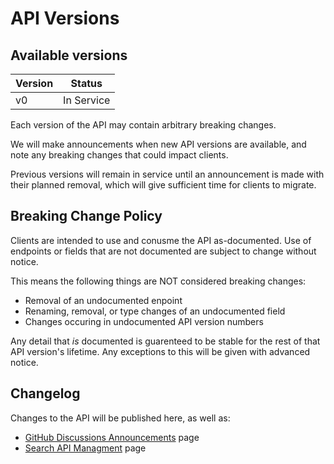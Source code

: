 # API Versions 

## Available versions

Version | Status
--------|------------
v0      | In Service

Each version of the API may contain arbitrary breaking changes.

We will make announcements when new API versions are available, and note
any breaking changes that could impact clients.

Previous versions will remain in service until an announcement is made
with their planned removal, which will give sufficient time for clients to
migrate.

## Breaking Change Policy

Clients are intended to use and conusme the API as-documented. Use of endpoints
or fields that are not documented are subject to change without notice.

This means the following things are NOT considered breaking changes:

- Removal of an undocumented enpoint
- Renaming, removal, or type changes of an undocumented field
- Changes occuring in undocumented API version numbers

Any detail that *is* documented is guarenteed to be stable for the rest of
that API version's lifetime. Any exceptions to this will be given with advanced
notice.

## Changelog

Changes to the API will be published here, as well as:

- [GitHub Discussions Announcements](https://github.com/kagisearch/kagi-docs/discussions/categories/announcements) page
- [Search API Managment](https://kagi.com/settings?p=user_api) page
